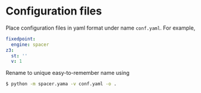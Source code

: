 # Configuration files

Place configuration files in yaml format under name `conf.yaml`.
For example,

```yaml
fixedpoint:
  engine: spacer
z3: 
  st: ''
  v: 1
```

Rename to unique easy-to-remember name using 

```bash
$ python -m spacer.yama -v conf.yaml -o .
```
